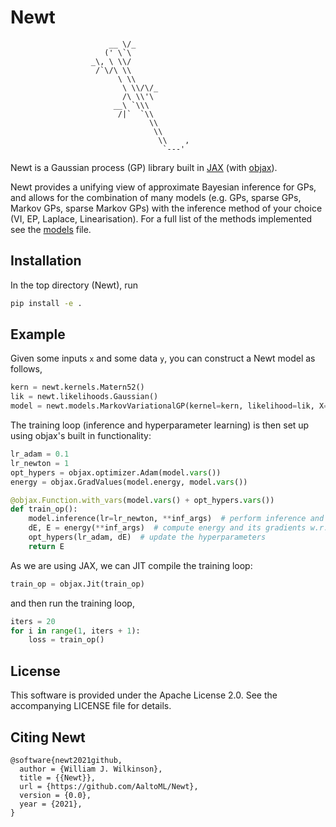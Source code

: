 # Newt

                          __ \/_
                         (' \`\
                      _\, \ \\/ 
                       /`\/\ \\
                            \ \\    
                             \ \\/\/_
                             /\ \\'\
                           __\ `\\\
                            /|`  `\\
                                   \\
                                    \\
                                     \\    ,
                                      `---'  

Newt is a Gaussian process (GP) library built in [JAX](https://github.com/google/jax) (with [objax](https://github.com/google/objax)). 

Newt provides a unifying view of approximate Bayesian inference for GPs, and allows for the combination of many models (e.g. GPs, sparse GPs, Markov GPs, sparse Markov GPs) with the inference method of your choice (VI, EP, Laplace, Linearisation). For a full list of the methods implemented see the [models](https://github.com/AaltoML/Newt/blob/main/newt/models.py) file.

## Installation
In the top directory (Newt), run
```bash
pip install -e .
```

## Example
Given some inputs `x` and some data `y`, you can construct a Newt model as follows,
```python
kern = newt.kernels.Matern52()
lik = newt.likelihoods.Gaussian()
model = newt.models.MarkovVariationalGP(kernel=kern, likelihood=lik, X=x, Y=y)
```
The training loop (inference and hyperparameter learning) is then set up using objax's built in functionality:
```python
lr_adam = 0.1
lr_newton = 1
opt_hypers = objax.optimizer.Adam(model.vars())
energy = objax.GradValues(model.energy, model.vars())

@objax.Function.with_vars(model.vars() + opt_hypers.vars())
def train_op():
    model.inference(lr=lr_newton, **inf_args)  # perform inference and update variational params
    dE, E = energy(**inf_args)  # compute energy and its gradients w.r.t. hypers
    opt_hypers(lr_adam, dE)  # update the hyperparameters
    return E
```
As we are using JAX, we can JIT compile the training loop:
```python
train_op = objax.Jit(train_op)
```
and then run the training loop,
```python
iters = 20
for i in range(1, iters + 1):
    loss = train_op()
```

## License

This software is provided under the Apache License 2.0. See the accompanying LICENSE file for details.

## Citing Newt

```
@software{newt2021github,
  author = {William J. Wilkinson},
  title = {{Newt}},
  url = {https://github.com/AaltoML/Newt},
  version = {0.0},
  year = {2021},
}
```
